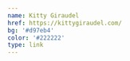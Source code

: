 ```yaml
---
name: Kitty Giraudel
href: https://kittygiraudel.com/
bg: '#d97eb4'
color: '#222222'
type: link
---
```

